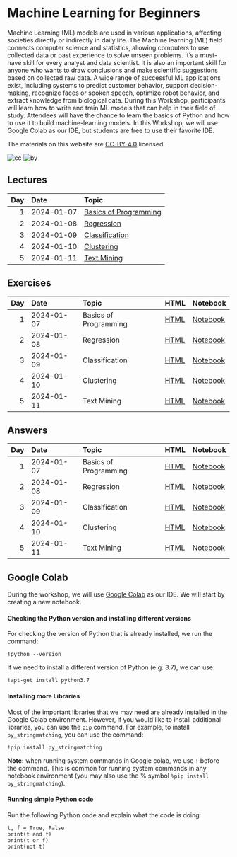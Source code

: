 # Machine Learning for Beginners

Machine Learning (ML) models are used in various applications, affecting
societies directly or indirectly in daily life. The Machine learning
(ML) field connects computer science and statistics, allowing computers
to use collected data or past experience to solve unseen problems. It’s
a must-have skill for every analyst and data scientist. It is also an
important skill for anyone who wants to draw conclusions and make
scientific suggestions based on collected raw data. A wide range of
successful ML applications exist, including systems to predict customer
behavior, support decision-making, recognize faces or spoken speech,
optimize robot behavior, and extract knowledge from biological data.
During this Workshop, participants will learn how to write and train ML
models that can help in their field of study. Attendees will have the
chance to learn the basics of Python and how to use it to build
machine-learning models. In this Workshop, we will use Google Colab as
our IDE, but students are free to use their favorite IDE.

The materials on this website are
[CC-BY-4.0](https://creativecommons.org/licenses/by/4.0/) licensed.

![cc](https://mirrors.creativecommons.org/presskit/icons/cc.svg)
![by](https://mirrors.creativecommons.org/presskit/icons/by.svg)

## Lectures

| Day | Date       | Topic                                                                                                 |
|----:|:-----------|:------------------------------------------------------------------------------------------------------|
|   1 | 2024-01-07 | [Basics of Programming](https://qahtanaa.github.io/wep_mlb_24//lectures/day_1/WEP24_Day1_Basics.pdf)  |
|   2 | 2024-01-08 | [Regression](https://qahtanaa.github.io/wep_mlb_24//lectures/day_2/WEP24_Day2_Regression.pdf)         |
|   3 | 2024-01-09 | [Classification](https://qahtanaa.github.io/wep_mlb_24//lectures/day_3/WEP24_Day3_Classification.pdf) |
|   4 | 2024-01-10 | [Clustering](https://qahtanaa.github.io/wep_mlb_24//lectures/day_4/WEP24_Day4_Clustering.pdf)         |
|   5 | 2024-01-11 | [Text Mining](https://qahtanaa.github.io/wep_mlb_24/inprogress)                                       |

## Exercises

| Day | Date       | Topic                 | HTML                                                                                  | Notebook                                                                                   |
|----:|:-----------|:----------------------|:--------------------------------------------------------------------------------------|:-------------------------------------------------------------------------------------------|
|   1 | 2024-01-07 | Basics of Programming | [HTML](https://qahtanaa.github.io/wep_mlb_24/tutorials/day_1/WEP_24_Day1_Basics.html) | [Notebook](https://qahtanaa.github.io/wep_mlb_24/tutorials/day_1/WEP_24_Day1_Basics.ipynb) |
|   2 | 2024-01-08 | Regression            | [HTML](https://qahtanaa.github.io/wep_mlb_24/inprogress)                              | [Notebook](https://qahtanaa.github.io/wep_mlb_24/inprogress)                               |
|   3 | 2024-01-09 | Classification        | [HTML](https://qahtanaa.github.io/wep_mlb_24/inprogress)                              | [Notebook](https://qahtanaa.github.io/wep_mlb_24/inprogress)                               |
|   4 | 2024-01-10 | Clustering            | [HTML](https://qahtanaa.github.io/wep_mlb_24/inprogress)                              | [Notebook](https://qahtanaa.github.io/wep_mlb_24/inprogress)                               |
|   5 | 2024-01-11 | Text Mining           | [HTML](https://qahtanaa.github.io/wep_mlb_24/inprogress)                              | [Notebook](https://qahtanaa.github.io/wep_mlb_24/inprogress)                               |

## Answers

| Day | Date       | Topic                 | HTML                                                        | Notebook                                                        |
|----:|:-----------|:----------------------|:------------------------------------------------------------|:----------------------------------------------------------------|
|   1 | 2024-01-07 | Basics of Programming | [HTML](https://qahtanaa.github.io/wep_mlb_24/solutionLater) | [Notebook](https://qahtanaa.github.io/wep_mlb_24/solutionLater) |
|   2 | 2024-01-08 | Regression            | [HTML](https://qahtanaa.github.io/wep_mlb_24/solutionLater) | [Notebook](https://qahtanaa.github.io/wep_mlb_24/solutionLater) |
|   3 | 2024-01-09 | Classification        | [HTML](https://qahtanaa.github.io/wep_mlb_24/solutionLater) | [Notebook](https://qahtanaa.github.io/wep_mlb_24/solutionLater) |
|   4 | 2024-01-10 | Clustering            | [HTML](https://qahtanaa.github.io/wep_mlb_24/solutionLater) | [Notebook](https://qahtanaa.github.io/wep_mlb_24/solutionLater) |
|   5 | 2024-01-11 | Text Mining           | [HTML](https://qahtanaa.github.io/wep_mlb_24/solutionLater) | [Notebook](https://qahtanaa.github.io/wep_mlb_24/solutionLater) |

## Google Colab

During the workshop, we will use [Google
Colab](https://colab.research.google.com/) as our IDE. We will start by
creating a new notebook.

#### Checking the Python version and installing different versions

For checking the version of Python that is already installed, we run the
command:

    !python --version

If we need to install a different version of Python (e.g. 3.7), we can
use:

    !apt-get install python3.7

#### Installing more Libraries

Most of the important libraries that we may need are already installed
in the Google Colab environment. However, if you would like to install
additional libraries, you can use the `pip` command. For example, to
install `py_stringmatching`, you can use the command:

    !pip install py_stringmatching

**Note:** when running system commands in Google colab, we use `!`
before the command. This is common for running system commands in any
notebook environment (you may also use the % symbol
`%pip install py_stringmatching`).

#### Running simple Python code

Run the following Python code and explain what the code is doing:

    t, f = True, False
    print(t and f) 
    print(t or f)  
    print(not t)   

